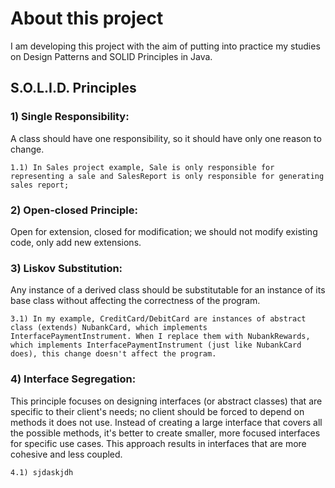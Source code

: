 # About this project
I am developing this project with the aim of putting into practice my studies on Design Patterns and SOLID Principles in Java.


## S.O.L.I.D. Principles

### 1) Single Responsibility:
A class should have one responsibility, so it should have only one reason to change.

    1.1) In Sales project example, Sale is only responsible for representing a sale and SalesReport is only responsible for generating sales report;

### 2) Open-closed Principle:
Open for extension, closed for modification; we should not modify existing code, only add new extensions.

### 3) Liskov Substitution:
Any instance of a derived class should be substitutable for an instance of its base class without affecting the correctness of the program.
    
    3.1) In my example, CreditCard/DebitCard are instances of abstract class (extends) NubankCard, which implements InterfacePaymentInstrument. When I replace them with NubankRewards, which implements InterfacePaymentInstrument (just like NubankCard does), this change doesn't affect the program.

### 4) Interface Segregation:
This principle focuses on designing interfaces (or abstract classes) that are specific to their client's needs; no client should be forced to depend on methods it does not use. Instead of creating a large interface that covers all the possible methods, it's better to create smaller, more focused interfaces for specific use cases. This approach results in interfaces that are more cohesive and less coupled.
    
    4.1) sjdaskjdh




